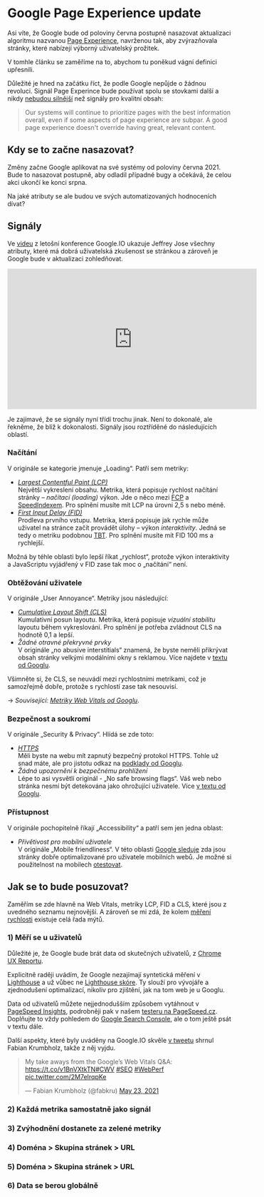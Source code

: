 # Google Page Experience update

Asi víte, že Google bude od poloviny června postupně nasazovat aktualizaci algoritmu nazvanou [Page Experience](https://developers.google.com/search/docs/guides/page-experience), navrženou tak, aby zvýrazňovala stránky, které nabízejí výborný uživatelský prožitek.

V tomhle článku se zaměříme na to, abychom tu poněkud vágní definici upřesnili.

Důležité je hned na začátku říct, že podle Google nepůjde o žádnou revoluci. Signál Page Experince bude používat spolu se stovkami další a nikdy [nebudou silnější](https://developers.google.com/search/blog/2020/05/evaluating-page-experience) než signály pro kvalitní obsah:

> Our systems will continue to prioritize pages with the best information overall, even if some aspects of page experience are subpar. A good page experience doesn't override having great, relevant content.

## Kdy se to začne nasazovat?

Změny začne Google aplikovat na své systémy od poloviny června 2021. Bude to nasazovat postupně, aby odladil případné bugy a očekává, že celou akci ukončí ke konci srpna.

Na jaké atributy se ale budou ve svých automatizovaných hodnoceních dívat?

## Signály

Ve [videu](https://www.youtube.com/watch?v=h00kn5J-F2Q) z letošní konference Google.IO ukazuje Jeffrey Jose všechny atributy, které má dobrá uživatelská zkušenost se stránkou a zároveň je Google bude v aktualizaci zohledňovat.

<iframe width="560" height="315" src="https://www.youtube.com/embed/h00kn5J-F2Q?start=122" title="YouTube video player" frameborder="0" allow="accelerometer; autoplay; clipboard-write; encrypted-media; gyroscope; picture-in-picture" allowfullscreen></iframe>

Je zajímavé, že se signály nyní třídí trochu jinak. Není to dokonalé, ale řekněme, že blíž k dokonalosti. Signály jsou roztříděné do následujících oblastí.

### Načítání

V originále se kategorie jmenuje „Loading“. Patří sem metriky:

* _[*Largest Contentful Paint (LCP)*](metrika-lcp.md)_  
Největší vykreslení obsahu. Metrika, která popisuje rychlost načítání stránky – *načítací (loading)* výkon. Jde o něco mezi [FCP](metrika-fcp.md) a [SpeedIndexem](speedindex.md). Pro splnění musíte mít LCP na úrovni 2,5 s nebo méně.
* _[*First Input Delay (FID)*](metrika-fid.md)_  
Prodleva prvního vstupu. Metrika, která popisuje jak rychle může uživatel na stránce začít provádět úlohy – výkon *interaktivity*. Jedná se tedy o metriku podobnou [TBT](metrika-tbt.md). Pro splnění musíte mít FID 100 ms a rychlejší.

Možná by téhle oblasti bylo lepší říkat „rychlost“, protože výkon interaktivity a JavaScriptu vyjádřený v FID zase tak moc o „načítání“ není.

### Obtěžování uživatele

V originále „User Annoyance“. Metriky jsou následující:

* _[*Cumulative Layout Shift (CLS)*](metrika-cls.md)_  
Kumulativní posun layoutu. Metrika, která popisuje *vizuální stabilitu* layoutu během vykreslování. Pro splnění je potřeba zvládnout CLS na hodnotě 0,1 a lepší.
* _Žádné otravné překryvné prvky_  
V originále „no abusive interstitials“ znamená, že byste neměli přikrývat obsah stránky velkými modálními okny s reklamou. Více najdete v [textu od Googlu](https://developers.google.com/search/blog/2016/08/helping-users-easily-access-content-on).

Všimněte si, že CLS, se neuvádí mezi rychlostními metrikami, což je samozřejmě dobře, protože s rychlostí zase tak nesouvisí.

<!-- TODO obrázek hodnoty metriky WV -->

→ *Související: [Metriky Web Vitals od Googlu](web-vitals.md)*.

### Bezpečnost a soukromí

V originále „Security & Privacy“. Hlídá se zde toto:

* _[HTTPS](https.md)_  
Měli byste na webu mít zapnutý bezpečný protokol HTTPS. Tohle už snad máte, ale pro jistotu odkaz na [podklady od Googlu](https://developers.google.com/search/blog/2016/11/heres-to-more-https-on-web).
* _Žádná upozornění k bezpečnému prohlížení_  
Lépe to asi vysvětlí originál - „No safe browsing flags“. Váš web nebo stránka nesmí být detekována jako ohrožující uživatele. Více [v textu od Googlu](https://developers.google.com/search/blog/2016/09/more-safe-browsing-help-for-webmasters).

### Přístupnost

V originále pochopitelně říkají „Accessibility“ a patří sem jen jedna oblast:

* _Přívětivost pro mobilní uživatele_  
V originále „Mobile friendliness“. V této oblasti [Google sleduje](https://developers.google.com/search/blog/2015/02/finding-more-mobile-friendly-search) zda jsou stránky dobře optimalizované pro uživatele mobilních webů. Je možné si použitelnost na mobilech [otestovat](https://search.google.com/test/mobile-friendly).  

## Jak se to bude posuzovat?

Zaměřím se zde hlavně na Web Vitals, metriky LCP, FID a CLS, které jsou z uvedného seznamu nejnovější. A zároveň se mi zdá, že kolem [měření rychlosti](https://www.vzhurudolu.cz/video/webinar-rychlost-mereni) existuje celá řada mýtů.

### 1) Měří se u uživatelů

Důležité je, že Google bude brát data od skutečných uživatelů, z [Chrome UX Reportu](chrome-ux-report.md).

Explicitně raději uvádím, že Google nezajímají syntetická měření v [Lighthouse](lighthouse.md) a už vůbec ne [Lighthouse skóre](metrika-lps.md). Ty slouží pro vývojáře a zjednodušení optimalizací, nikoliv pro zjištění, jak na tom web je u Googlu.

Data od uživatelů můžete nejjednodušším způsobem vytáhnout v [PageSpeed Insights](pagespeed-insights.md), podrobněji pak v našem [testeru na PageSpeed.cz](https://pagespeed.cz/). Doplňujte to vždy pohledem do [Google Search Console](google-search-console.md), ale o tom ještě psát v textu dále.

Další aspekty, které byly uváděny na Google.IO skvěle [v tweetu](https://mobile.twitter.com/fabkru/status/1396331280585928707) shrnul Fabian Krumbholz, takže z něj vyjdu.

<blockquote class="twitter-tweet"><p lang="en" dir="ltr">My take aways from the Google’s Web Vitals Q&amp;A: <a href="https://t.co/v1BnVXtkTN">https://t.co/v1BnVXtkTN</a><a href="https://twitter.com/hashtag/CWV?src=hash&amp;ref_src=twsrc%5Etfw">#CWV</a> <a href="https://twitter.com/hashtag/SEO?src=hash&amp;ref_src=twsrc%5Etfw">#SEO</a> <a href="https://twitter.com/hashtag/WebPerf?src=hash&amp;ref_src=twsrc%5Etfw">#WebPerf</a> <a href="https://t.co/2M7eIrqpKe">pic.twitter.com/2M7eIrqpKe</a></p>&mdash; Fabian Krumbholz (@fabkru) <a href="https://twitter.com/fabkru/status/1396331280585928707?ref_src=twsrc%5Etfw">May 23, 2021</a></blockquote>
<script async src="https://platform.twitter.com/widgets.js" charset="utf-8"></script>

### 2) Každá metrika samostatně jako signál

### 3) Zvýhodnění dostanete za zelené metriky

<!-- TODO červená = no boost, zelená = boost -->

### 4) Doména > Skupina stránek > URL

<!-- TODO -->

### 5) Doména > Skupina stránek > URL

<!-- TODO -->

### 6) Data se berou globálně

<!-- TODO -->
